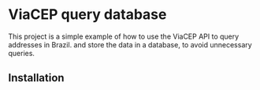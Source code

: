 # ViaCEP query database

This project is a simple example of how to use the ViaCEP API to query addresses in Brazil. and store the data in a
database, to avoid unnecessary queries.

## Installation
